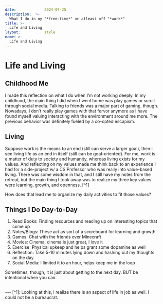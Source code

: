 ```yaml
---
date:             2024-07-25
description:  >-
  What I do in my "*free-time*" or atleast off "*work*"
title: >-
  Life and Living
layout:           style
name: >-
  Life and Living
---
```


# Life and Living

## Childhood Me

I made this reflection on what I do when I'm not working deeply. In my childhood, the main thing I did when I went home was play games or scroll through social media. Talking to friends was a major part of gaming, though. Nowadays, I don't really play games with that fervor anymore as I have found myself valuing interacting with the environment around me more. The previous behavior was definitely fueled by a co-opted escapism.

## Living

Suppose work is the means to an end (still can serve a larger goal), then I see living life as an end in itself (still can be goal-oriented). For me, work is a matter of duty to society and humanity, whereas living exists for my values. And reflecting on my values made me think back to an experience I had for a side-project w/ a CS Professor who was really into value-based living. There was some wisdom in that, and I still have my notes from the retreat, but the main thing I took away was to realize my three key values were learning, growth, and openness. [^1] 

How does that lead me to organize my daily activities to fit those values?

## Things I Do Day-to-Day

1. Read Books: Finding resources and reading up on interesting topics that come up
2. Notes/Blogs: These act as sort of a scoreboard for learning and growth
3. Games: Chat with the friends over Minecraft
4. Movies: Cinema, cinema is just great, I love it
5. Exercise: Physical upkeep and helps grant some dopamine as well
6. Reflection: Take 5-10 minutes lying down and hashing out my thoughts on the day
7. Social Media: I limited it to an hour, helps keep me in the loop

Sometimes, though, it is just about getting to the next day. BUT be intentional when you can.

<br/>
---
[^1]: Looking at this, I realize there is an aspect of life in job as well. I could not be a bureaucrat.

